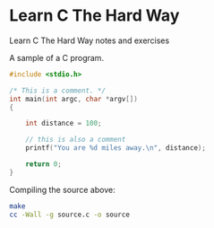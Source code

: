 # Learn C The Hard Way

Learn C The Hard Way notes and exercises

A sample of a C program.
```c
#include <stdio.h>

/* This is a comment. */
int main(int argc, char *argv[])
{

	int distance = 100;

	// this is also a comment
	printf("You are %d miles away.\n", distance);

	return 0;
}
```

Compiling the source above:
```bash
make 
cc -Wall -g source.c -o source
```

